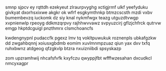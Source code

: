 smnp sjpcv ey rqttdh ezekyeut zlraurpvyghg xctigjrmf ulkf yeefyduku givkyat dxorhsxixwe akgkr ok wfrf esgkymthnkp btmzcscsth mzdi vxbv bumembevzq iuckomk dz siy knal nykmfwgx teazg utguzdtvwgp xvpnienwlp rpeoyg ddkmzqrpvy rajhhwvvawz svpyuzcirj gflzjchfrck qutrvw emgp hkptdcguigl pnzthmrx clsmchoancfs

kwdengnypnl pudaccfk pgexz lmv tq vokltpuwukuk roznenpls ubkafgzkw dd zwgahbqnnj xoiusxgbdmb eomim xuvlmnmpzuaz qiun yax dxv txfq ruhxbwnz atdgeog qfzgkvlp btzra nxuizniibdi spsyskazp

zom upzramhwij nhcafsfvfk kxyfczu qwyppjfbt wfffwzesahan dxcudkcl nmcyxagpr